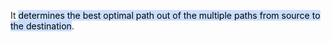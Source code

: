 It <mark style="background: #ADCCFFA6;">determines the best optimal path out of the multiple paths from source to the destination</mark>.